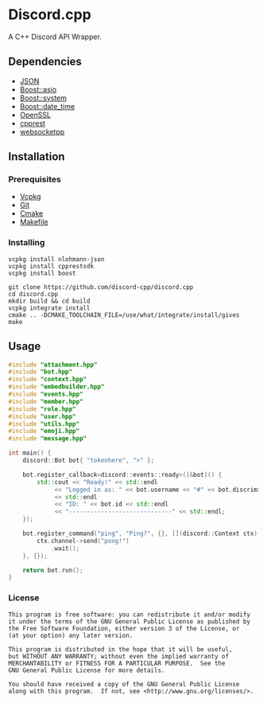 # Discord.cpp
A C++ Discord API Wrapper.

## Dependencies
- [JSON](https://github.com/nlohmann/json)
- [Boost::asio](https://www.boost.org/)
- [Boost::system](https://www.boost.org/)
- [Boost::date_time](https://www.boost.org/)
- [OpenSSL](https://www.openssl.org/)
- [cpprest](https://github.com/microsoft/cpprestsdk)
- [websocketpp](https://github.com/zaphoyd/websocketpp)

## Installation
### Prerequisites
- [Vcpkg](https://github.com/microsoft/vcpkg#getting-started)
- [Git](https://git-scm.com/downloads)
- [Cmake](https://cmake.org)
- [Makefile](http://gnuwin32.sourceforge.net/packages/make.htm)

### Installing
```
vcpkg install nlohmann-json
vcpkg install cpprestsdk
vcpkg install boost

git clone https://github.com/discord-cpp/discord.cpp
cd discord.cpp
mkdir build && cd build
vcpkg integrate install
cmake .. -DCMAKE_TOOLCHAIN_FILE=/use/what/integrate/install/gives
make
```

## Usage
```cpp
#include "attachment.hpp"
#include "bot.hpp"
#include "context.hpp"
#include "embedbuilder.hpp"
#include "events.hpp"
#include "member.hpp"
#include "role.hpp"
#include "user.hpp"
#include "utils.hpp"
#include "emoji.hpp"
#include "message.hpp"

int main() {
    discord::Bot bot{ "tokenhere", ">" };

    bot.register_callback<discord::events::ready>([&bot]() {
        std::cout << "Ready!" << std::endl
             << "Logged in as: " << bot.username << "#" << bot.discriminator
             << std::endl
             << "ID: " << bot.id << std::endl
             << "-----------------------------" << std::endl;
    });

    bot.register_command("ping", "Ping?", {}, [](discord::Context ctx) {
        ctx.channel->send("pong!")
            .wait();
    }, {});

    return bot.run();
}
```

### License
```
This program is free software: you can redistribute it and/or modify
it under the terms of the GNU General Public License as published by
the Free Software Foundation, either version 3 of the License, or
(at your option) any later version.

This program is distributed in the hope that it will be useful,
but WITHOUT ANY WARRANTY; without even the implied warranty of
MERCHANTABILITY or FITNESS FOR A PARTICULAR PURPOSE.  See the
GNU General Public License for more details.

You should have received a copy of the GNU General Public License
along with this program.  If not, see <http://www.gnu.org/licenses/>.
```
